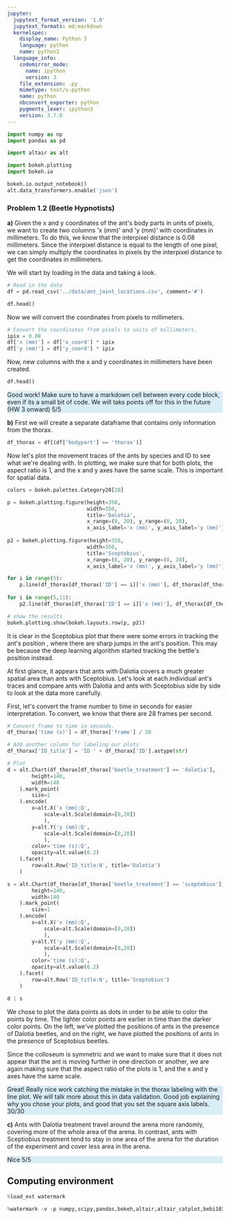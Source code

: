 ```yaml
---
jupyter:
  jupytext_format_version: '1.0'
  jupytext_formats: md:markdown
  kernelspec:
    display_name: Python 3
    language: python
    name: python3
  language_info:
    codemirror_mode:
      name: ipython
      version: 3
    file_extension: .py
    mimetype: text/x-python
    name: python
    nbconvert_exporter: python
    pygments_lexer: ipython3
    version: 3.7.0
---
```


```python
import numpy as np
import pandas as pd

import altair as alt

import bokeh.plotting
import bokeh.io

bokeh.io.output_notebook()
alt.data_transformers.enable('json')
```

### Problem 1.2 (Beetle Hypnotists)


**a)** Given the x and y coordinates of the ant's body parts in units of pixels, we want to create two columns 'x (mm)' and 'y (mm)' with coordinates in millimeters. To do this, we know that the interpixel distance is 0.08 millimeters. Since the interpixel distance is equal to the length of one pixel, we can simply multiply the coordinates in pixels by the interpixel distance to get the coordinates in millimeters.


We will start by loading in the data and taking a look.

```python
# Read in the data
df = pd.read_csv('../data/ant_joint_locations.csv', comment='#')
```

```python
df.head()
```

Now we will convert the coordinates from pixels to millimeters.

```python
# Convert the coordinates from pixels to units of millimeters.
ipix = 0.08
df['x (mm)'] = df['x_coord'] * ipix
df['y (mm)'] = df['y_coord'] * ipix
```

Now, new columns with the x and y coordinates in millimeters have been created.

```python
df.head()
```

<p style="background-color:#D9EDF7">
   Good work! Make sure to have a markdown cell between every code block, even if its a small bit of code. We will taks points off for this in the future (HW 3 onward) 5/5<br>
</p>


**b)** First we will create a separate dataframe that contains only information from the thorax.

```python
df_thorax = df[(df['bodypart'] == 'thorax')]
```

Now let's plot the movement traces of the ants by species and ID to see what we're dealing with. In plotting, we make sure that for both plots, the aspect ratio is 1, and the x and y axes have the same scale. This is important for spatial data.

```python
colors = bokeh.palettes.Category20[20]

p = bokeh.plotting.figure(height=350,
                          width=350,
                          title='Dalotia',
                          x_range=(0, 20), y_range=(0, 20),
                          x_axis_label='x (mm)', y_axis_label='y (mm)')
    
p2 = bokeh.plotting.figure(height=350,
                          width=350,
                          title='Sceptobius',
                          x_range=(0, 20), y_range=(0, 20),
                          x_axis_label='x (mm)', y_axis_label='y (mm)')

for i in range(5):
    p.line(df_thorax[df_thorax['ID'] == i]['x (mm)'], df_thorax[df_thorax['ID'] == i]['y (mm)'], color=colors[i], alpha=0.4)
    
for i in range(5,11):
    p2.line(df_thorax[df_thorax['ID'] == i]['x (mm)'], df_thorax[df_thorax['ID'] == i]['y (mm)'], color=colors[i], alpha=0.4)

# show the results
bokeh.plotting.show(bokeh.layouts.row(p, p2))
```

It is clear in the Sceptobius plot that there were some errors in tracking the ant's position , where there are sharp jumps in the ant's position. This may be because the deep learning algorithm started tracking the bettle's position instead.


At first glance, it appears that ants with Dalotia covers a much greater spatial area than ants with Sceptobius. Let's look at each individual ant's traces and compare ants with Dalotia and ants with Sceptobius side by side to look at the data more carefully.


First, let's convert the frame number to time in seconds for easier interpretation. To convert, we know that there are 28 frames per second.

```python
# Convert frame to time in seconds.
df_thorax['time (s)'] = df_thorax['frame'] / 28

# Add another column for labeling our plots
df_thorax['ID_title'] = 'ID ' + df_thorax['ID'].astype(str)
```

```python
# Plot
d = alt.Chart(df_thorax[df_thorax['beetle_treatment'] == 'dalotia'],
        height=140,
        width=140
    ).mark_point(
        size=1
    ).encode(
        x=alt.X('x (mm):Q', 
            scale=alt.Scale(domain=[0,20])
            ),
        y=alt.Y('y (mm):Q', 
            scale=alt.Scale(domain=[0,20])
            ),
        color='time (s):Q',
        opacity=alt.value(0.2)
    ).facet(
        row=alt.Row('ID_title:N', title='Dalotia')
    )

s = alt.Chart(df_thorax[df_thorax['beetle_treatment'] == 'sceptobius'],
        height=140,
        width=140
    ).mark_point(
        size=1
    ).encode(
        x=alt.X('x (mm):Q', 
            scale=alt.Scale(domain=[0,20])
            ),
        y=alt.Y('y (mm):Q', 
            scale=alt.Scale(domain=[0,20])
            ),
        color='time (s):Q',
        opacity=alt.value(0.2)
    ).facet(
        row=alt.Row('ID_title:N', title='Sceptobius')
    )

d | s
```

We chose to plot the data points as dots in order to be able to color the points by time. The lighter color points are earlier in time than the darker color points. On the left, we've plotted the positions of ants in the presence of Dalotia beetles, and on the right, we have plotted the positions of ants in the presence of Sceptobius beetles. 

Since the colloseum is symmetric and we want to make sure that it does not appear that the ant is moving further in one direction or another, we are again making sure that the aspect ratio of the plots is 1, and the x and y axes have the same scale. 


<p style="background-color:#D9EDF7">
   Great! Really nice work catching the mistake in the thorax labeling with the line plot. We will talk more about this in data validation. Good job explaining why you chose your plots, and good that you set the square axis labels. 30/30<br>
</p>


**c)** Ants with Dalotia treatment travel around the arena more randomly, covering more of the whole area of the arena. In contrast, ants with Sceptiobius treatment tend to stay in one area of the arena for the duration of the experiment and cover less area in the arena.


<p style="background-color:#D9EDF7">
   Nice 5/5<br>
</p>


## Computing environment

```python
%load_ext watermark
```

```python
%watermark -v -p numpy,scipy,pandas,bokeh,altair,altair_catplot,bebi103,jupyterlab
```

